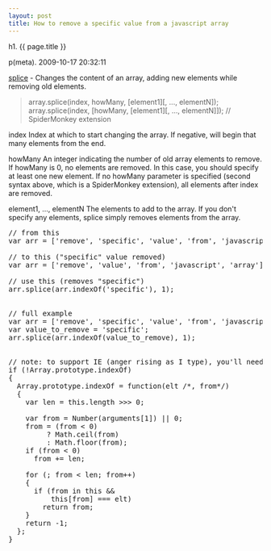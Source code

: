 ```yaml
---
layout: post
title: How to remove a specific value from a javascript array
---
```


h1. {{ page.title }} 

p(meta). 2009-10-17 20:32:11

<a href="https://developer.mozilla.org/en/Core_JavaScript_1.5_Reference/Global_Objects/Array/splice">splice</a> - Changes the content of an array, adding new elements while removing old elements.

<blockquote>array.splice(index, howMany, [element1][, ..., elementN]);
array.splice(index, [howMany, [element1][, ..., elementN]]);  // SpiderMonkey extension
</blockquote>

index 
    Index at which to start changing the array. If negative, will begin that many elements from the end.

howMany 
    An integer indicating the number of old array elements to remove. If howMany is 0, no elements are removed. In this case, you should specify at least one new element. If no howMany parameter is specified (second syntax above, which is a SpiderMonkey extension), all elements after index are removed. 

element1, ..., elementN 
    The elements to add to the array. If you don't specify any elements, splice simply removes elements from the array. 

<pre name='code' class='javascript'>
// from this
var arr = ['remove', 'specific', 'value', 'from', 'javascript', 'array']; // 6 items
 
// to this ("specific" value removed)
var arr = ['remove', 'value', 'from', 'javascript', 'array']; //  5 items
 
// use this (removes "specific")
arr.splice(arr.indexOf('specific'), 1);
 
 
// full example
var arr = ['remove', 'specific', 'value', 'from', 'javascript', 'array'];
var value_to_remove = 'specific';
arr.splice(arr.indexOf(value_to_remove), 1);
 
 
// note: to support IE (anger rising as I type), you'll need this (thanks James!):
if (!Array.prototype.indexOf)
{
  Array.prototype.indexOf = function(elt /*, from*/)
  {
    var len = this.length >>> 0;
 
    var from = Number(arguments[1]) || 0;
    from = (from < 0)
         ? Math.ceil(from)
         : Math.floor(from);
    if (from < 0)
      from += len;
 
    for (; from < len; from++)
    {
      if (from in this &&
          this[from] === elt)
        return from;
    }
    return -1;
  };
}
</pre>